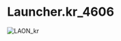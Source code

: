 # Launcher.kr_4606
![LAON_kr](https://github.com/MyPuppy/Launcher.kr_4606/assets/83522007/299ffe72-fa56-4e80-a3cc-91b723bfa3ba)
